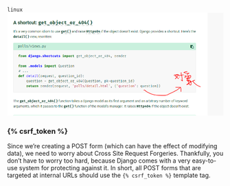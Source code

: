 `linux`
![hello](https://github.com/kanonjz/learn-python/raw/master/django/pictures/1.PNG)
### {% csrf_token %}
Since we’re creating a POST form (which can have the effect of modifying data), we need to worry about Cross Site Request Forgeries. Thankfully, you don’t have to worry too hard, because Django comes with a very easy-to-use system for protecting against it. In short, all POST forms that are targeted at internal URLs should use the `{% csrf_token %}` template tag.
